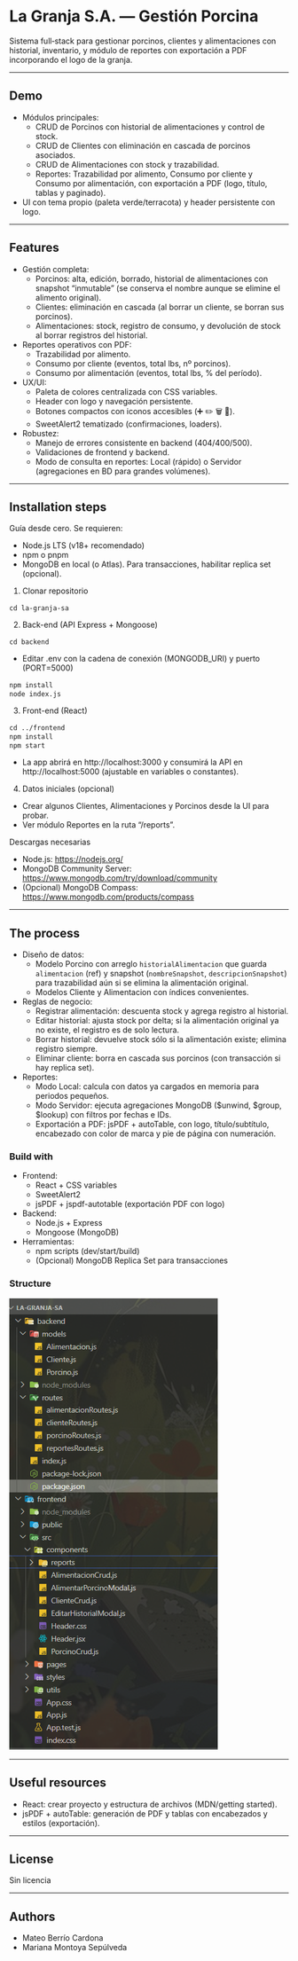# La Granja S.A. — Gestión Porcina

Sistema full‑stack para gestionar porcinos, clientes y alimentaciones con historial, inventario, y módulo de reportes con exportación a PDF incorporando el logo de la granja.

---

## Demo
- Módulos principales:
  - CRUD de Porcinos con historial de alimentaciones y control de stock.
  - CRUD de Clientes con eliminación en cascada de porcinos asociados.
  - CRUD de Alimentaciones con stock y trazabilidad.
  - Reportes: Trazabilidad por alimento, Consumo por cliente y Consumo por alimentación, con exportación a PDF (logo, título, tablas y paginado).
- UI con tema propio (paleta verde/terracota) y header persistente con logo.

---

## Features
- Gestión completa:
  - Porcinos: alta, edición, borrado, historial de alimentaciones con snapshot “inmutable” (se conserva el nombre aunque se elimine el alimento original).
  - Clientes: eliminación en cascada (al borrar un cliente, se borran sus porcinos).
  - Alimentaciones: stock, registro de consumo, y devolución de stock al borrar registros del historial.
- Reportes operativos con PDF:
  - Trazabilidad por alimento.
  - Consumo por cliente (eventos, total lbs, nº porcinos).
  - Consumo por alimentación (eventos, total lbs, % del período).
- UX/UI:
  - Paleta de colores centralizada con CSS variables.
  - Header con logo y navegación persistente.
  - Botones compactos con iconos accesibles (➕ ✏️ 🗑️ 📜).
  - SweetAlert2 tematizado (confirmaciones, loaders).
- Robustez:
  - Manejo de errores consistente en backend (404/400/500).
  - Validaciones de frontend y backend.
  - Modo de consulta en reportes: Local (rápido) o Servidor (agregaciones en BD para grandes volúmenes).

---

## Installation steps
Guía desde cero. Se requieren:
- Node.js LTS (v18+ recomendado)
- npm o pnpm
- MongoDB en local (o Atlas). Para transacciones, habilitar replica set (opcional).

1) Clonar repositorio
```
cd la-granja-sa
```
2) Back-end (API Express + Mongoose)
```
cd backend
```
- Editar .env con la cadena de conexión (MONGODB_URI) y puerto (PORT=5000)

```
npm install
node index.js
```
3) Front-end (React)
```
cd ../frontend
npm install
npm start
```
- La app abrirá en http://localhost:3000 y consumirá la API en http://localhost:5000 (ajustable en variables o constantes).

4) Datos iniciales (opcional)
- Crear algunos Clientes, Alimentaciones y Porcinos desde la UI para probar.
- Ver módulo Reportes en la ruta “/reports”.

Descargas necesarias
- Node.js: https://nodejs.org/
- MongoDB Community Server: https://www.mongodb.com/try/download/community
- (Opcional) MongoDB Compass: https://www.mongodb.com/products/compass

---

## The process
- Diseño de datos:
  - Modelo Porcino con arreglo `historialAlimentacion` que guarda `alimentacion` (ref) y snapshot (`nombreSnapshot`, `descripcionSnapshot`) para trazabilidad aún si se elimina la alimentación original.
  - Modelos Cliente y Alimentacion con índices convenientes.
- Reglas de negocio:
  - Registrar alimentación: descuenta stock y agrega registro al historial.
  - Editar historial: ajusta stock por delta; si la alimentación original ya no existe, el registro es de solo lectura.
  - Borrar historial: devuelve stock sólo si la alimentación existe; elimina registro siempre.
  - Eliminar cliente: borra en cascada sus porcinos (con transacción si hay replica set).
- Reportes:
  - Modo Local: calcula con datos ya cargados en memoria para periodos pequeños.
  - Modo Servidor: ejecuta agregaciones MongoDB ($unwind, $group, $lookup) con filtros por fechas e IDs.
  - Exportación a PDF: jsPDF + autoTable, con logo, título/subtítulo, encabezado con color de marca y pie de página con numeración.

### Build with
- Frontend:
  - React + CSS variables
  - SweetAlert2
  - jsPDF + jspdf-autotable (exportación PDF con logo)
- Backend:
  - Node.js + Express
  - Mongoose (MongoDB)
- Herramientas:
  - npm scripts (dev/start/build)
  - (Opcional) MongoDB Replica Set para transacciones

### Structure
![Estructura del proyecto](frontend/src/estructura.png)

---

## Useful resources
- React: crear proyecto y estructura de archivos (MDN/getting started).
- jsPDF + autoTable: generación de PDF y tablas con encabezados y estilos (exportación).

---

## License
Sin licencia

---

## Authors
  - Mateo Berrío Cardona
  - Mariana Montoya Sepúlveda


